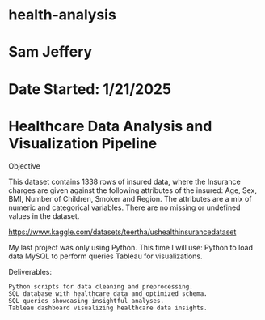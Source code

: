 # health-analysis
# Sam Jeffery

# Date Started: 1/21/2025

# Healthcare Data Analysis and Visualization Pipeline



Objective

This dataset contains 1338 rows of insured data, where the Insurance charges are given against the following attributes of the insured: Age, Sex, BMI, Number of Children, Smoker and Region. The attributes are a mix of numeric and categorical variables. There are no missing or undefined values in the dataset. 

https://www.kaggle.com/datasets/teertha/ushealthinsurancedataset

My last project was only using Python. This time I will use:
Python to load data
MySQL to perform queries
Tableau for visualizations.


Deliverables:

    Python scripts for data cleaning and preprocessing.
    SQL database with healthcare data and optimized schema.
    SQL queries showcasing insightful analyses.
    Tableau dashboard visualizing healthcare data insights.